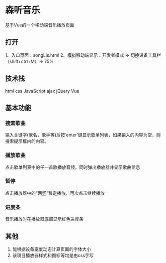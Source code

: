 # 森听音乐
基于Vue的一个移动端音乐播放页面
##  打开
1、入口页面：songLis.html
2、模拟移动端显示：开发者模式 -> 切换设备工具栏（shift+ctrl+M）-> 75%
## 技术栈
html css JavaScript ajax jQuery Vue
## 基本功能
### 搜索歌曲
   输入关键字(歌名，歌手等)后按‘enter’键显示歌单列表，如果输入的内容为空，则搜索提示框内的内容。
### 播放歌曲
   点击歌单列表中的任一首歌播放音频，同时弹出播放器并显示歌曲信息
### 暂停
   点击播放器中的“两竖”暂定播放，再次点击继续播放
### 进度条
   音乐播放时在播放器底部显示红色进度条
## 其他
1. 能根据设备宽度动态计算页面的字体大小
2. 该项目播放器样式和图标等均是由css手写
   
